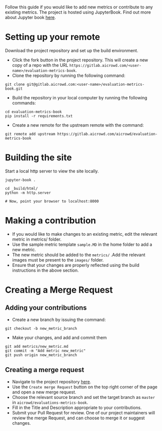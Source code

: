 Follow this guide if you would like to add new metrics or contribute to any existing metrics. The project is hosted using JupyterBook. Find out more about Jupyter book [here](https://jupyterbook.org/intro.html).

# Setting up your remote

Download the project repository and set up the build environment.

- Click the fork button in the project repository. This will create a new copy of a repo with the URL `https://gitlab.aicrowd.com/<user-name>/evaluation-metrics-book`.
- Clone the repository by running the following command:
```
git clone git@gitlab.aicrowd.com:<user-name>/evaluation-metrics-book.git
```
- Build the repository in your local computer by running the following commands:
```
cd evaluation-metrics-book
pip install -r requirements.txt
```
- Create a new remote for the upstream remote with the command:
```
git remote add upstream https://gitlab.aicrowd.com/aicrowd/evaluation-metrics-book
```

# Building the site

Start a local http server to view the site locally.

```
jupyter-book .

cd _build/html/
python -m http.server

# Now, point your browser to localhost:8000
```

# Making a contribution

- If you would like to make changes to an existing metric, edit the relevant metric in metrics/ folder. 
- Use the sample metric template `sample.MD` in the home folder to add a new metric.  
- The new metric should be added to the `metrics/` .Add the relevant images must be present to the `images/` folder. 
- Ensure that your changes are properly reflected using the build instructions in the above section. 

# Creating a Merge Request

## Adding your contributions

- Create a new branch by issuing the command:
```
git checkout -b new_metric_branch
```
- Make your changes, and add and commit them
```
git add metrics/new_metric.md
git commit -m "Add metric new_metric"
git push origin new_metric_branch
```

## Creating a merge request

- Navigate to the project repository [here](https://gitlab.aicrowd.com/aicrowd/evaluation-metrics-book).
- Use the `Create merge Request` button on the top right corner of the page and open a new merge request. 
- Choose the relevant source branch and set the target branch as `master` in `aicrowd/evaluations-metrics-book`.  
- Fill in the Title and Description appropriate to your contributions. 
- Submit your Pull Request for review. One of our project maintainers will review the merge Request, and can choose to merge it or suggest changes.

